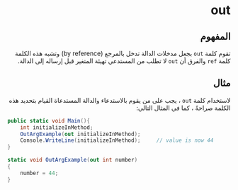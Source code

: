<div dir="rtl">

# out

## المفهوم


تقوم كلمة
`out`
بجعل مدخلات الدالة تدخل بالمرجع
(by reference)
وتشبه هذه الكلمة كلمة 
`ref`
والفرق أن 
`out`
لا تطلب من المستدعي تهيئة المتغير قبل إرساله إلى الدالة.

## مثال
لاستخدام كلمة 
`out` ،
يجب على من يقوم بالاستدعاء والدالة المستدعاة القيام بتحديد هذه الكلمة صراحةً ، كما في المثال التالي:

</div>

```C#
public static void Main(){
    int initializeInMethod;
    OutArgExample(out initializeInMethod);
    Console.WriteLine(initializeInMethod);     // value is now 44
}

static void OutArgExample(out int number)
{
    number = 44;
}
```